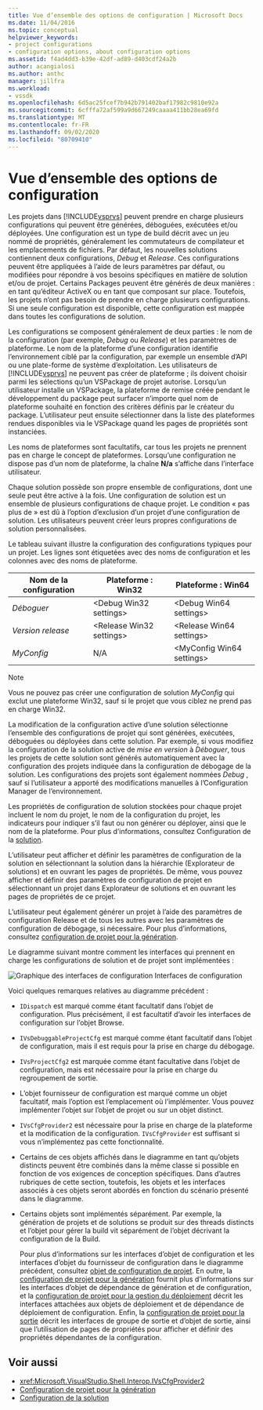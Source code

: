 ```yaml
---
title: Vue d’ensemble des options de configuration | Microsoft Docs
ms.date: 11/04/2016
ms.topic: conceptual
helpviewer_keywords:
- project configurations
- configuration options, about configuration options
ms.assetid: f4ad4dd3-b39e-42df-ad89-d403cdf24a2b
author: acangialosi
ms.author: anthc
manager: jillfra
ms.workload:
- vssdk
ms.openlocfilehash: 6d5ac25fcef7b942b791402baf17982c9810e92a
ms.sourcegitcommit: 6cfffa72af599a9d667249caaaa411bb28ea69fd
ms.translationtype: MT
ms.contentlocale: fr-FR
ms.lasthandoff: 09/02/2020
ms.locfileid: "80709410"
---
```

# <a name="configuration-options-overview"></a>Vue d’ensemble des options de configuration
Les projets dans [!INCLUDE[vsprvs](../../code-quality/includes/vsprvs_md.md)] peuvent prendre en charge plusieurs configurations qui peuvent être générées, déboguées, exécutées et/ou déployées. Une configuration est un type de build décrit avec un jeu nommé de propriétés, généralement les commutateurs de compilateur et les emplacements de fichiers. Par défaut, les nouvelles solutions contiennent deux configurations, *Debug* et *Release*. Ces configurations peuvent être appliquées à l’aide de leurs paramètres par défaut, ou modifiées pour répondre à vos besoins spécifiques en matière de solution et/ou de projet. Certains Packages peuvent être générés de deux manières : en tant qu’éditeur ActiveX ou en tant que composant sur place. Toutefois, les projets n’ont pas besoin de prendre en charge plusieurs configurations. Si une seule configuration est disponible, cette configuration est mappée dans toutes les configurations de solution.

 Les configurations se composent généralement de deux parties : le nom de la configuration (par exemple, *Debug* ou *Release*) et les paramètres de plateforme. Le nom de la plateforme d’une configuration identifie l’environnement ciblé par la configuration, par exemple un ensemble d’API ou une plate-forme de système d’exploitation. Les utilisateurs de [!INCLUDE[vsprvs](../../code-quality/includes/vsprvs_md.md)] ne peuvent pas créer de plateforme ; ils doivent choisir parmi les sélections qu’un VSPackage de projet autorise. Lorsqu’un utilisateur installe un VSPackage, la plateforme de remise créée pendant le développement du package peut surfacer n’importe quel nom de plateforme souhaité en fonction des critères définis par le créateur du package. L’utilisateur peut ensuite sélectionner dans la liste des plateformes rendues disponibles via le VSPackage quand les pages de propriétés sont instanciées.

 Les noms de plateformes sont facultatifs, car tous les projets ne prennent pas en charge le concept de plateformes. Lorsqu’une configuration ne dispose pas d’un nom de plateforme, la chaîne **N/a** s’affiche dans l’interface utilisateur.

 Chaque solution possède son propre ensemble de configurations, dont une seule peut être active à la fois. Une configuration de solution est un ensemble de plusieurs configurations de chaque projet. Le condition « pas plus de » est dû à l’option d’exclusion d’un projet d’une configuration de solution. Les utilisateurs peuvent créer leurs propres configurations de solution personnalisées.

 Le tableau suivant illustre la configuration des configurations typiques pour un projet. Les lignes sont étiquetées avec des noms de configuration et les colonnes avec des noms de plateforme.

|Nom de la configuration|Plateforme : Win32|Plateforme : Win64|
|------------------------|----------------------|----------------------|
|*Déboguer*|\<Debug Win32 settings>|\<Debug Win64 settings>|
|*Version release*|\<Release Win32 settings>|\<Release Win64 settings>|
|*MyConfig*|N/A|\<MyConfig Win64 settings>|

> [!NOTE]
> Vous ne pouvez pas créer une configuration de solution *MyConfig* qui exclut une plateforme Win32, sauf si le projet que vous ciblez ne prend pas en charge Win32.

 La modification de la configuration active d’une solution sélectionne l’ensemble des configurations de projet qui sont générées, exécutées, déboguées ou déployées dans cette solution. Par exemple, si vous modifiez la configuration de la solution active de *mise en version* à *Déboguer*, tous les projets de cette solution sont générés automatiquement avec la configuration des projets indiquée dans la configuration de débogage de la solution. Les configurations des projets sont également nommées *Debug* , sauf si l’utilisateur a apporté des modifications manuelles à l’Configuration Manager de l’environnement.

 Les propriétés de configuration de solution stockées pour chaque projet incluent le nom du projet, le nom de la configuration du projet, les indicateurs pour indiquer s’il faut ou non générer ou déployer, ainsi que le nom de la plateforme. Pour plus d’informations, consultez Configuration de la [solution](../../extensibility/internals/solution-configuration.md).

 L’utilisateur peut afficher et définir les paramètres de configuration de la solution en sélectionnant la solution dans la hiérarchie (Explorateur de solutions) et en ouvrant les pages de propriétés. De même, vous pouvez afficher et définir des paramètres de configuration de projet en sélectionnant un projet dans Explorateur de solutions et en ouvrant les pages de propriétés de ce projet.

 L’utilisateur peut également générer un projet à l’aide des paramètres de configuration Release et de tous les autres avec les paramètres de configuration de débogage, si nécessaire. Pour plus d’informations, consultez [configuration de projet pour la génération](../../extensibility/internals/project-configuration-for-building.md).

 Le diagramme suivant montre comment les interfaces qui prennent en charge les configurations de solution et de projet sont implémentées :

 ![Graphique des interfaces de configuration](../../extensibility/internals/media/vsconfiginterfaces.gif "vsConfigInterfaces") Interfaces de configuration

 Voici quelques remarques relatives au diagramme précédent :

- `IDispatch` est marqué comme étant facultatif dans l’objet de configuration. Plus précisément, il est facultatif d’avoir les interfaces de configuration sur l’objet Browse.

- `IVsDebuggableProjectCfg` est marqué comme étant facultatif dans l’objet de configuration, mais il est requis pour la prise en charge du débogage.

- `IVsProjectCfg2` est marquée comme étant facultative dans l’objet de configuration, mais est nécessaire pour la prise en charge du regroupement de sortie.

- L’objet fournisseur de configuration est marqué comme un objet facultatif, mais l’option est l’emplacement où l’implémenter. Vous pouvez implémenter l’objet sur l’objet de projet ou sur un objet distinct.

- `IVsCfgProvider2` est nécessaire pour la prise en charge de la plateforme et la modification de la configuration. `IVsCfgProvider` est suffisant si vous n’implémentez pas cette fonctionnalité.

- Certains de ces objets affichés dans le diagramme en tant qu’objets distincts peuvent être combinés dans la même classe si possible en fonction de vos exigences de conception spécifiques. Dans d’autres rubriques de cette section, toutefois, les objets et les interfaces associés à ces objets seront abordés en fonction du scénario présenté dans le diagramme.

- Certains objets sont implémentés séparément. Par exemple, la génération de projets et de solutions se produit sur des threads distincts et l’objet pour gérer la build vit séparément de l’objet décrivant la configuration de la Build.

  Pour plus d’informations sur les interfaces d’objet de configuration et les interfaces d’objet du fournisseur de configuration dans le diagramme précédent, consultez [objet de configuration de projet](../../extensibility/internals/project-configuration-object.md). En outre, la [configuration de projet pour la génération](../../extensibility/internals/project-configuration-for-building.md) fournit plus d’informations sur les interfaces d’objet de dépendance de génération et de configuration, et la [configuration de projet pour la gestion du déploiement](../../extensibility/internals/project-configuration-for-managing-deployment.md) décrit les interfaces attachées aux objets de déploiement et de dépendance de déploiement de configuration. Enfin, la [configuration de projet pour la sortie](../../extensibility/internals/project-configuration-for-output.md) décrit les interfaces de groupe de sortie et d’objet de sortie, ainsi que l’utilisation de pages de propriétés pour afficher et définir des propriétés dépendantes de la configuration.

## <a name="see-also"></a>Voir aussi
- <xref:Microsoft.VisualStudio.Shell.Interop.IVsCfgProvider2>
- [Configuration de projet pour la génération](../../extensibility/internals/project-configuration-for-building.md)
- [Configuration de la solution](../../extensibility/internals/solution-configuration.md)

